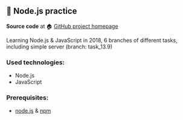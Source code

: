 ## :book: Node.js practice

**Source code** at :house: [GitHub project homepage](https://github.com/freefrogs/EX_Node)

Learning Node.js & JavaScript in 2018, 6 branches of different tasks, including simple server (branch: task_13.9)

### Used technologies:
* Node.js
* JavaScript

### Prerequisites:
* [node.js](https://nodejs.org/en/) & [npm](https://www.npmjs.com/get-npm)
